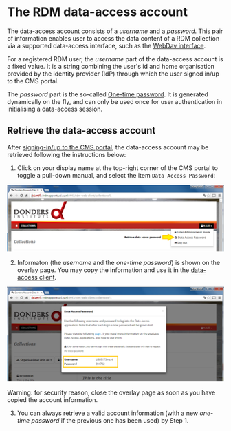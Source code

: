 # The RDM data-access account

The data-access account consists of a _username_ and a _password_. This pair of information enables user to access the data content of a RDM collection via a supported data-access interface, such as the [WebDav interface](webdav.md).

For a registered RDM user, the _username_ part of the data-access account is a fixed value.  It is a string combining the user's id and home organisation provided by the identity provider (IdP) through which the user signed in/up to the CMS portal.

The _password_ part is the so-called [One-time password](https://en.wikipedia.org/wiki/HMAC-based_One-time_Password_Algorithm).  It is generated dynamically on the fly, and can only be used once for user authentication in initialising a data-access session.  

## Retrieve the data-access account

After [signing-in/up to the CMS portal](user_signup.md), the data-access account may be retrieved following the instructions below:

1. Click on your display name at the top-right corner of the CMS portal to toggle a pull-down manual, and select the item `Data Access Password`:

  ![](screenshots/cms_get_hotp.png)
  
2. Informaton (the _username_ and the _one-time password_) is shown on the overlay page.  You may copy the information and use it in the [data-access client](webdav.md).

  ![](screenshots/cms_show_hotp.png)
  
  Warning: for security reason, close the overlay page as soon as you have copied the account information.
  
3. You can always retrieve a valid account information (with a new _one-time password_ if the previous one has been used) by Step 1.
